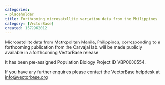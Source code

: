 ```yaml
---
categories:
- placeholder
title: Forthcoming microsatellite variation data from the Philippines
category: [VectorBase]
created: 1572962012
---
```

Microsatellite data from Metropolitan Manila, Philippines, corresponding to a forthcoming publication from the Carvajal lab. will be made publicly available in a forthcoming VectorBase release.

It has been pre-assigned Population Biology Project ID VBP0000554.

If you have any further enquiries please contact the VectorBase helpdesk at info@vectorbase.org
